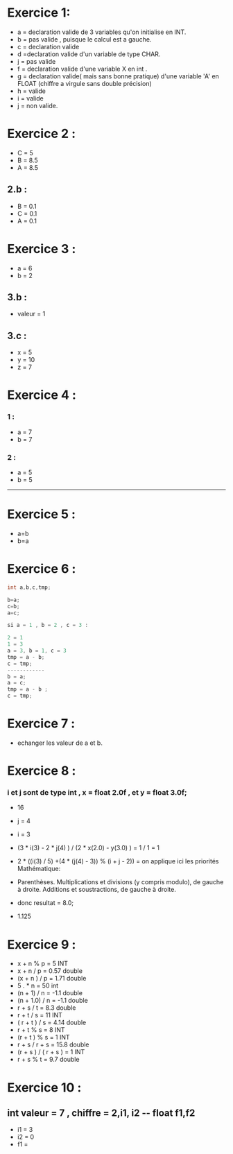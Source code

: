 # Exercice 1:

- a = declaration valide de 3 variables qu'on initialise en INT.
- b = pas valide , puisque le calcul est a gauche.
- c = declaration valide
- d =declaration valide d'un variable de type CHAR.
- j = pas valide 
- f = declaration valide d'une variable X en int .
- g = declaration valide( mais sans bonne pratique) d'une variable 'A' en FLOAT (chiffre a virgule sans double précision)
- h = valide 
- i = valide 
- j = non valide.

# Exercice 2 : 

- C = 5
- B = 8.5
- A = 8.5

## 2.b : 

- B = 0.1
- C  = 0.1
- A = 0.1

# Exercice 3 :
- a = 6
- b = 2

## 3.b :

- valeur = 1

## 3.c : 

- x = 5
- y = 10
- z = 7
# Exercice 4 : 

### 1 :

- a = 7
- b = 7

### 2 :

- a = 5
- b = 5

---------------

# Exercice 5 : 

- a=b
- b=a

# Exercice 6 : 

```java
int a,b,c,tmp;

b=a;
c=b;
a=c;

si a = 1 , b = 2 , c = 3 :

2 = 1
1 = 3
a = 3, b = 1, c = 3
tmp = a - b;
c = tmp;
------------
b = a;
a = c;
tmp = a - b ; 
c = tmp;
```
# Exercice 7 : 

- echanger les valeur de a et b.

# Exercice 8 : 

### i et j sont de type int , x = float 2.0f , et y = float 3.0f;

- 16
- j = 4
- i = 3
- (3 * i(3) - 2 * j(4) ) / (2 * x(2.0) - y(3.0) ) = 1 / 1 = 1
- 2 * ((i(3) / 5) +(4 * (j(4) - 3)) % (i + j - 2)) = on applique ici les priorités Mathématique: 
- Parenthèses.
  Multiplications et divisions (y compris modulo), de gauche à droite.
  Additions et soustractions, de gauche à droite.
- donc resultat = 8.0;

- 1.125

# Exercice 9 : 

- x + n % p = 5 INT
- x + n / p = 0.57 double
- (x + n ) / p = 1.71 double
-   5 . * n = 50 int
- (n + 1) / n = -1.1 double
- (n + 1.0) / n = -1.1 double
- r + s / t  = 8.3 double
- r + t / s = 11 INT
- ( r + t ) / s = 4.14 double
- r + t % s = 8 INT
- (r + t ) % s = 1 INT
- r + s / r + s  =  15.8 double
- (r + s ) / ( r + s ) = 1 INT
- r + s % t = 9.7 double 

# Exercice  10 : 


## int valeur  = 7 , chiffre = 2,i1, i2 -- float f1,f2

- i1 = 3
- i2 = 0
- f1 = 



